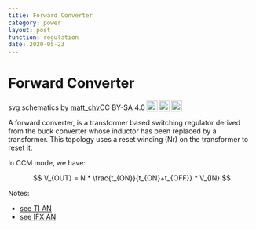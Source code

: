 ```yaml
---
title: Forward Converter
category: power
layout: post
function: regulation
date: 2020-05-23
---
```


# Forward Converter

<object type="image/svg+xml" data="{{site.baseurl}}/out/svg/forward converter.svg" alt="" width="500" height="200"></object>
<p xmlns:dct="http://purl.org/dc/terms/" xmlns:cc="http://creativecommons.org/ns#" class="license-text"><span rel="dct:title">svg schematics</span> by <a rel="cc:attributionURL" href="http://matthieuchevrier.com"><span rel="cc:attributionName">matt_chv</span></a>CC BY-SA 4.0<a href="https://creativecommons.org/licenses/by-sa/4.0"><img style="height:22px!important;margin-left: 3px;vertical-align:text-bottom;" src="https://search.creativecommons.org/static/img/cc_icon.svg" /><img  style="height:22px!important;margin-left: 3px;vertical-align:text-bottom;" src="https://search.creativecommons.org/static/img/cc-by_icon.svg" /><img  style="height:22px!important;margin-left: 3px;vertical-align:text-bottom;" src="https://search.creativecommons.org/static/img/cc-sa_icon.svg" /></a></p>

A forward converter, is a transformer based switching regulator derived from the buck converter whose inductor has been replaced by a transformer. This topology uses a reset winding (Nr) on the transformer to reset it.

In CCM mode, we have:

$$ V_{OUT} = N * \frac{t_{ON}}{t_{ON}+t_{OFF}} * V_{IN} $$

Notes:

* [see TI AN](http://www.ti.com/lit/an/snva603/snva603.pdf)
* [see IFX AN](https://www.mouser.com/pdfdocs/2-10.pdf)
